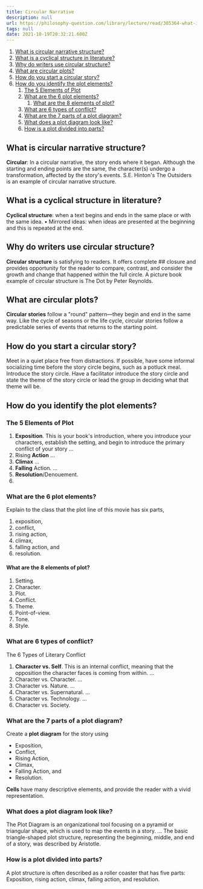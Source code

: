 ```yaml
---
title: Circular Narrative
description: null
url: https://philosophy-question.com/library/lecture/read/385364-what-is-circular-narrative-structure#0
tags: null
date: 2021-10-19T20:32:21.600Z
---
```


1. [What is circular narrative structure?](#what-is-circular-narrative-structure)
2. [What is a cyclical structure in literature?](#what-is-a-cyclical-structure-in-literature)
3. [Why do writers use circular structure?](#why-do-writers-use-circular-structure)
4. [What are circular plots?](#what-are-circular-plots)
5. [How do you start a circular story?](#how-do-you-start-a-circular-story)
6. [How do you identify the plot elements?](#how-do-you-identify-the-plot-elements)
   1. [The 5 Elements of Plot](#the-5-elements-of-plot)
   2. [What are the 6 plot elements?](#what-are-the-6-plot-elements)
      1. [What are the 8 elements of plot?](#what-are-the-8-elements-of-plot)
   3. [What are 6 types of conflict?](#what-are-6-types-of-conflict)
   4. [What are the 7 parts of a plot diagram?](#what-are-the-7-parts-of-a-plot-diagram)
   5. [What does a plot diagram look like?](#what-does-a-plot-diagram-look-like)
   6. [How is a plot divided into parts?](#how-is-a-plot-divided-into-parts)

## What is circular narrative structure?

**Circular**: In a circular narrative, the story ends where it began. Although the starting and ending points are the same, the character(s) undergo a transformation, affected by the story's events. S.E. Hinton's The Outsiders is an example of circular narrative structure.

## What is a cyclical structure in literature?

**Cyclical structure**: when a text begins and ends in the same place or with the same idea. • Mirrored ideas: when ideas are presented at the beginning and this is repeated at the end.

## Why do writers use circular structure?

**Circular structure** is satisfying to readers. It offers complete ## closure and provides opportunity for the reader to compare, contrast, and consider the growth and change that happened within the full circle. A picture book example of circular structure is The Dot by Peter Reynolds.

## What are circular plots?

**Circular stories** follow a "round" pattern—they begin and end in the same way. Like the cycle of seasons or the life cycle, circular stories follow a predictable series of events that returns to the starting point.

## How do you start a circular story?

Meet in a quiet place free from distractions. If possible, have some informal socializing time before the story circle begins, such as a potluck meal. Introduce the story circle. Have a facilitator introduce the story circle and state the theme of the story circle or lead the group in deciding what that theme will be.

## How do you identify the plot elements?

### The 5 Elements of Plot

1. **Exposition**. This is your book's introduction, where you introduce your characters, establish the setting, and begin to introduce the primary conflict of your story ...
2. Rising **Action** ...
3. **Climax** ...
4. **Falling** Action. ...
5. **Resolution**/Denouement.
6.

### What are the 6 plot elements?

Explain to the class that the plot line of this movie has six parts,

1. exposition,
2. conflict,
3. rising action,
4. climax,
5. falling action, and
6. resolution.

#### What are the 8 elements of plot?

1. Setting.
2. Character.
3. Plot.
4. Conflict.
5. Theme.
6. Point-of-view.
7. Tone.
8. Style.

### What are 6 types of conflict?

The 6 Types of Literary Conflict

1. **Character vs. Self**. This is an internal conflict, meaning that the opposition the character faces is coming from within. ...
2. Character vs. Character. ...
3. Character vs. Nature. ...
4. Character vs. Supernatural. ...
5. Character vs. Technology. ...
6. Character vs. Society.

### What are the 7 parts of a plot diagram?

Create a **plot diagram** for the story using

- Exposition,
- Conflict,
- Rising Action,
- Climax,
- Falling Action, and
- Resolution.

**Cells** have many descriptive elements, and provide the reader with a vivid representation.

### What does a plot diagram look like?

The Plot Diagram is an organizational tool focusing on a pyramid or triangular shape, which is used to map the events in a story. ... The basic triangle-shaped plot structure, representing the beginning, middle, and end of a story, was described by Aristotle.

### How is a plot divided into parts?

A plot structure is often described as a roller coaster that has five parts: Exposition, rising action, climax, falling action, and resolution.
